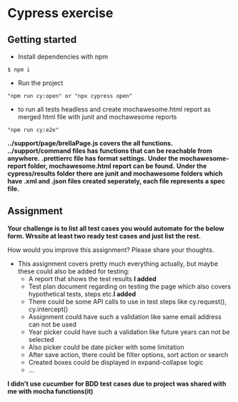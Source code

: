 # Cypress exercise

## Getting started

- Install dependencies with npm
```
$ npm i
```
- Run the project
```
"npm run cy:open" or "npx cypress open"
```
- to run all tests headless and create mochawesome.html report as merged html file with junit and mochawesome reports
```
"npm run cy:e2e"
```

**../support/page/brellaPage.js covers the all functions.**
**../support/command files has functions that can be reachable from anywhere.**
**.prettierrc file has format settings.**
**Under the mochawesome-report folder, mochawesome.html report can be found.**
**Under the cypress/results folder there are junit and mochawesome folders which have .xml and .json files created seperately, each file represents a spec file.**

## Assignment

**Your challenge is to list all test cases you would automate for the below form. Wrssite at least two ready test cases and just list the rest.**


How would you improve this assignment? Please share your thoughts.
- This assignment covers pretty much everything actually, but maybe these could also be added for testing:
  - A report that shows the test results **I added**
  - Test plan document regarding on testing the page which also covers hypothetical tests, steps etc.**I added**
  - There could be some API calls to use in test steps like cy.request(), cy.intercept()
  - Assignment could have such a validation like same email address can not be used
  - Year picker could have such a validation like future years can not be selected
  - Also picker could be date picker with some limitation
  - After save action, there could be filter options, sort action or search
  - Created boxes could be displayed in expand-collapse logic
  - ...

**I didn't use cucumber for BDD test cases due to project was shared with me with mocha functions(it)**
